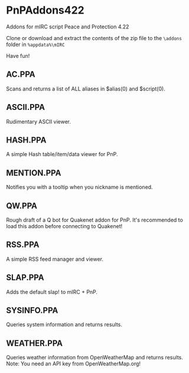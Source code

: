 # PnPAddons422
Addons for mIRC script Peace and Protection 4.22

Clone or download and extract the contents of the zip file to the `\addons` folder in `%appdata%\mIRC`

Have fun!

## AC.PPA
Scans and returns a list of ALL aliases in $alias(0) and $script(0).

## ASCII.PPA
Rudimentary ASCII viewer.

## HASH.PPA
A simple Hash table/item/data viewer for PnP.

## MENTION.PPA
Notifies you with a tooltip when you nickname is mentioned.

## QW.PPA
Rough draft of a Q bot for Quakenet addon for PnP.
It's recommended to load this addon before connecting to Quakenet!

## RSS.PPA
A simple RSS feed manager and viewer.

## SLAP.PPA
Adds the default slap! to mIRC + PnP.

## SYSINFO.PPA
Queries system information and returns results.

## WEATHER.PPA
Queries weather information from OpenWeatherMap and returns results. Note: You need an API key from OpenWeatherMap.org!
